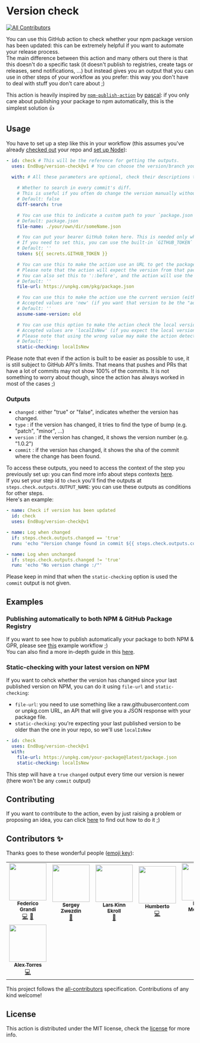 # Version check
<!-- ALL-CONTRIBUTORS-BADGE:START - Do not remove or modify this section -->
[![All Contributors](https://img.shields.io/badge/all_contributors-8-orange.svg?style=flat-square)](#contributors-)
<!-- ALL-CONTRIBUTORS-BADGE:END -->

You can use this GitHub action to check whether your npm package version has been updated: this can be extremely helpful if you want to automate your release process.  
The main difference between this action and many others out there is that this doesn't do a specific task (it doesn't publish to registries, create tags or releases, send notifications, ...) but instead gives you an output that you can use in other steps of your workflow as you prefer: this way you don't have to deal with stuff you don't care about ;)

This action is heavily inspired by [`npm-publish-action`](https://github.com/pascalgn/npm-publish-action) by [pascal](https://github.com/pascalgn): if you only care about publishing your package to npm automatically, this is the simplest solution :thumbsup:  

## Usage

You have to set up a step like this in your workflow (this assumes you've already [checked out](https://github.com/actions/checkout) your repo and [set up Node](https://github.com/actions/setup-node)):

```yaml
- id: check # This will be the reference for getting the outputs.
  uses: EndBug/version-check@v1 # You can choose the version/branch you prefer.
  
  with: # All these parameters are optional, check their descriptions to see if you need them.

    # Whether to search in every commit's diff. 
    # This is useful if you often do change the version manually without including it in the title. If you only use `npm version` to bump versions then you can omit this.
    # Default: false
    diff-search: true

    # You can use this to indicate a custom path to your `package.json`. If you keep your package file in the root directory (as every normal person would do) you can omit this.
    # Default: package.json
    file-name: ./your/own/dir/someName.json

    # You can put your bearer GitHub token here. This is needed only when running the action on private repostiories, if you're running it on a public repo you can omit this.
    # If you need to set this, you can use the built-in `GITHUB_TOKEN` secret that GitHub generates for your repo's actions: you cna find more info about it here: https://help.github.com/en/github/automating-your-workflow-with-github-actions/virtual-environments-for-github-actions#github_token-secret
    # Default: ''
    token: ${{ secrets.GITHUB_TOKEN }}

    # You can use this to make the action use an URL to get the package file, instead of using the one in your repo. 
    # Please note that the action will expect the version from that package file to be the same as the one that has been added in the commit: if you want to change this behavior take a look at the `assume-same-version` option.
    # You can also set this to '::before', and the action will use the file from before the push event.
    # Default: ''
    file-url: https://unpkg.com/pkg/package.json

    # You can use this to make the action use the current version (either from the local file or the provided URL, see the `file-url` option) as either the added or deleted version.
    # Accepted values are 'new' (if you want that version to be the "added" one) and 'old' (to make it the "deleted" one).
    # Default: ''
    assume-same-version: old

    # You can use this option to make the action check the local version against the remote one (from the provided URL, see the `file-url` option).
    # Accepted values are 'localIsNew' (if you expect the local version to be newer than the remote one) and `remoteIsNew`.
    # Please note that using the wrong value may make the action detect the change but fail to identify the type.
    # Default: ''
    static-checking: localIsNew
```

Please note that even if the action is built to be easier as possible to use, it is still subject to GitHub API's limits. That means that pushes and PRs that have a lot of commits may not show 100% of the commits. It is not something to worry about though, since the action has always worked in most of the cases ;)

### Outputs

- `changed` : either "true" or "false", indicates whether the version has changed.
- `type` : if the version has changed, it tries to find the type of bump (e.g. "patch", "minor", ...)
- `version` : if the version has changed, it shows the version number (e.g. "1.0.2")
- `commit` : if the version has changed, it shows the sha of the commit where the change has been found.

To access these outputs, you need to access the context of the step you previously set up: you can find more info about steps contexts [here](https://help.github.com/en/articles/contexts-and-expression-syntax-for-github-actions#steps-context).  
If you set your step id to `check` you'll find the outputs at `steps.check.outputs.OUTPUT_NAME`: you can use these outputs as conditions for other steps.  
Here's an example:

```yaml
- name: Check if version has been updated
  id: check
  uses: EndBug/version-check@v1

- name: Log when changed
  if: steps.check.outputs.changed == 'true'
  run: 'echo "Version change found in commit ${{ steps.check.outputs.commit }}! New version: ${{ steps.check.outputs.version }} (${{ steps.check.outputs.type }})"'

- name: Log when unchanged
  if: steps.check.outputs.changed != 'true'
  run: 'echo "No version change :/"'
```

Please keep in mind that when the `static-checking` option is used the `commit` output is not given.

## Examples

### Publishing automatically to both NPM & GitHub Package Registry

If you want to see how to publish automatically your package to both NPM & GPR, please see [this](doc/auto-publish-example.yml) example workflow ;)  
You can also find a more in-depth guide in this [here](doc/auto-publish-walkthrough.md).

### Static-checking with your latest version on NPM

If you want to cehck whether the version has changed since your last published version on NPM, you can do it using `file-url` and `static-checking`:
- `file-url`: you need to use something like a raw.githubusercontent.com or unpkg.com URL, an API that will give you a JSON response with your package file.
- `static-checking`: you're expecting your last published version to be older than the one in your repo, so we'll use `localIsNew`

```yaml
- id: check
  uses: EndBug/version-check@v1
  with:
    file-url: https://unpkg.com/your-package@latest/package.json
    static-checking: localIsNew
```

This step will have a `true` `changed` output every time our version is newer (there won't be any `commit` output)

## Contributing

If you want to contribute to the action, even by just raising a problem or proposing an idea, you can click [here](CONTRIBUTING.md) to find out how to do it ;)

## Contributors ✨

Thanks goes to these wonderful people ([emoji key](https://allcontributors.org/docs/en/emoji-key)):

<!-- ALL-CONTRIBUTORS-LIST:START - Do not remove or modify this section -->
<!-- prettier-ignore-start -->
<!-- markdownlint-disable -->
<table>
  <tr>
    <td align="center"><a href="https://github.com/EndBug"><img src="https://avatars1.githubusercontent.com/u/26386270?v=4" width="100px;" alt=""/><br /><sub><b>Federico Grandi</b></sub></a><br /><a href="https://github.com/EndBug/version-check/commits?author=EndBug" title="Code">💻</a> <a href="https://github.com/EndBug/version-check/commits?author=EndBug" title="Documentation">📖</a></td>
    <td align="center"><a href="https://blog.zwezdin.com/"><img src="https://avatars2.githubusercontent.com/u/800755?v=4" width="100px;" alt=""/><br /><sub><b>Sergey Zwezdin</b></sub></a><br /><a href="#ideas-sergeyzwezdin" title="Ideas, Planning, & Feedback">🤔</a></td>
    <td align="center"><a href="https://github.com/larskinn"><img src="https://avatars1.githubusercontent.com/u/910569?v=4" width="100px;" alt=""/><br /><sub><b>Lars Kinn Ekroll</b></sub></a><br /><a href="https://github.com/EndBug/version-check/issues?q=author%3Alarskinn" title="Bug reports">🐛</a></td>
    <td align="center"><a href="http://www.hsalazar.xyz"><img src="https://avatars1.githubusercontent.com/u/4967271?v=4" width="100px;" alt=""/><br /><sub><b>Humberto</b></sub></a><br /><a href="https://github.com/EndBug/version-check/commits?author=hsalazr" title="Code">💻</a></td>
    <td align="center"><a href="https://github.com/hmehta"><img src="https://avatars3.githubusercontent.com/u/108334?v=4" width="100px;" alt=""/><br /><sub><b>Heikki Mehtänen</b></sub></a><br /><a href="https://github.com/EndBug/version-check/commits?author=hmehta" title="Code">💻</a></td>
    <td align="center"><a href="https://github.com/CJY0208"><img src="https://avatars1.githubusercontent.com/u/18415774?v=4" width="100px;" alt=""/><br /><sub><b>CJY</b></sub></a><br /><a href="#ideas-CJY0208" title="Ideas, Planning, & Feedback">🤔</a></td>
    <td align="center"><a href="https://github.com/wasabigeek"><img src="https://avatars2.githubusercontent.com/u/4256705?v=4" width="100px;" alt=""/><br /><sub><b>Nicholas</b></sub></a><br /><a href="#ideas-wasabigeek" title="Ideas, Planning, & Feedback">🤔</a></td>
  </tr>
  <tr>
    <td align="center"><a href="http://alextorres.me"><img src="https://avatars0.githubusercontent.com/u/2911626?v=4" width="100px;" alt=""/><br /><sub><b>Alex Torres</b></sub></a><br /><a href="https://github.com/EndBug/version-check/commits?author=AlexRex" title="Code">💻</a></td>
  </tr>
</table>

<!-- markdownlint-enable -->
<!-- prettier-ignore-end -->
<!-- ALL-CONTRIBUTORS-LIST:END -->

This project follows the [all-contributors](https://github.com/all-contributors/all-contributors) specification. Contributions of any kind welcome!

## License

This action is distributed under the MIT license, check the [license](LICENSE) for more info.
